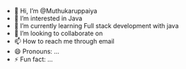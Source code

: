 - 👋 Hi, I’m @Muthukaruppaiya
- 👀 I’m interested in Java
- 🌱 I’m currently learning Full stack development with java
- 💞️ I’m looking to collaborate on 
- 📫 How to reach me through email
- 😄 Pronouns: ...
- ⚡ Fun fact: ...

<!---
Muthukaruppaiya/Muthukaruppaiya is a ✨ special ✨ repository because its `README.md` (this file) appears on your GitHub profile.
You can click the Preview link to take a look at your changes.
--->
